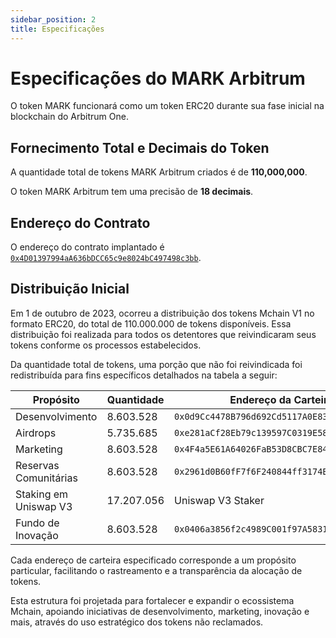 ```yaml
---
sidebar_position: 2
title: Especificações
---
```


# Especificações do MARK Arbitrum

O token MARK funcionará como um token ERC20 durante sua fase inicial na blockchain do Arbitrum One.

## Fornecimento Total e Decimais do Token

A quantidade total de tokens MARK Arbitrum criados é de **110,000,000**.

O token MARK Arbitrum tem uma precisão de **18 decimais**.

## Endereço do Contrato

O endereço do contrato implantado é 
[`0x4D01397994aA636bDCC65c9e8024bC497498c3bb`](https://arbiscan.io/address/0x4D01397994aA636bDCC65c9e8024bC497498c3bb).

## Distribuição Inicial

Em 1 de outubro de 2023, ocorreu a distribuição dos tokens Mchain V1 no formato ERC20, do total de 110.000.000 de tokens disponíveis. Essa distribuição foi realizada para todos os detentores que reivindicaram seus tokens conforme os processos estabelecidos.

Da quantidade total de tokens, uma porção que não foi reivindicada foi redistribuída para fins específicos detalhados na tabela a seguir:

| Propósito               | Quantidade  | Endereço da Carteira                       |
|-------------------------|-------------|--------------------------------------------|
| Desenvolvimento         | 8.603.528   | `0x0d9Cc4478B796d692Cd5117A0E836c0d00869FaE` |
| Airdrops                | 5.735.685   | `0xe281aCf28Eb79c139597C0319E585Df0944B5901` |
| Marketing               | 8.603.528   | `0x4F4a5E61A64026FaB53D8CBC7E84AD1D06d51EEC` |
| Reservas Comunitárias   | 8.603.528   | `0x2961d0B60fF7f6F240844ff3174E41f6C646f3f8` |
| Staking em Uniswap V3   | 17.207.056  | Uniswap V3 Staker                           |
| Fundo de Inovação       | 8.603.528   | `0x0406a3856f2c4989C001f97A5831B48212C23E68` |

Cada endereço de carteira especificado corresponde a um propósito particular, facilitando o rastreamento e a transparência da alocação de tokens.

Esta estrutura foi projetada para fortalecer e expandir o ecossistema Mchain, apoiando iniciativas de desenvolvimento, marketing, inovação e mais, através do uso estratégico dos tokens não reclamados.
